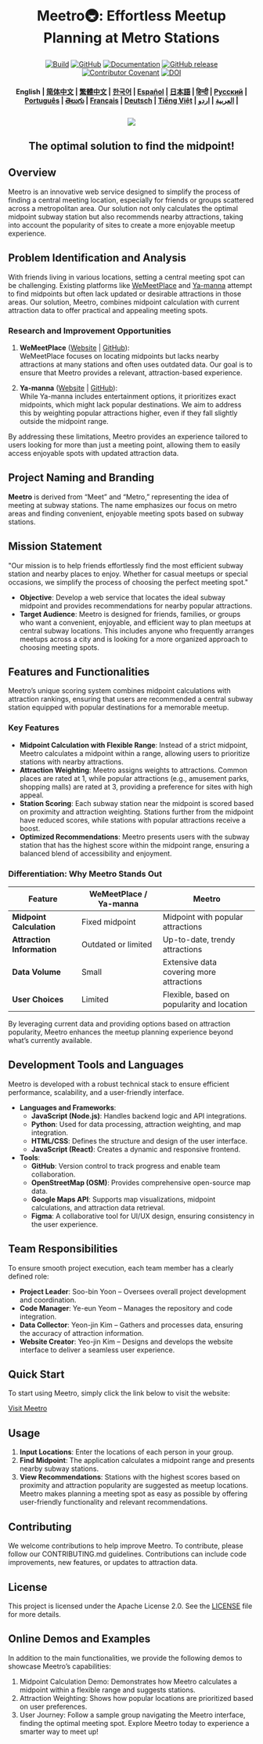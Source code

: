 <!---
Copyright 2020 The HuggingFace Team. All rights reserved.

Licensed under the Apache License, Version 2.0 (the "License");
you may not use this file except in compliance with the License.
You may obtain a copy of the License at

    http://www.apache.org/licenses/LICENSE-2.0

Unless required by applicable law or agreed to in writing, software
distributed under the License is distributed on an "AS IS" BASIS,
WITHOUT WARRANTIES OR CONDITIONS OF ANY KIND, either express or implied.
See the License for the specific language governing permissions and
limitations under the License.
-->

<h1 align="center">
    <p>Meetro🚇: Effortless Meetup Planning at Metro Stations</p>
</h1>

<p align="center">
    <a href="https://circleci.com/gh/huggingface/transformers"><img alt="Build" src="https://img.shields.io/circleci/build/github/huggingface/transformers/main"></a>
    <a href="https://github.com/huggingface/transformers/blob/main/LICENSE"><img alt="GitHub" src="https://img.shields.io/github/license/huggingface/transformers.svg?color=blue"></a>
    <a href="https://huggingface.co/docs/transformers/index"><img alt="Documentation" src="https://img.shields.io/website/http/huggingface.co/docs/transformers/index.svg?down_color=red&down_message=offline&up_message=online"></a>
    <a href="https://github.com/huggingface/transformers/releases"><img alt="GitHub release" src="https://img.shields.io/github/release/huggingface/transformers.svg"></a>
    <a href="https://github.com/huggingface/transformers/blob/main/CODE_OF_CONDUCT.md"><img alt="Contributor Covenant" src="https://img.shields.io/badge/Contributor%20Covenant-v2.0%20adopted-ff69b4.svg"></a>
    <a href="https://zenodo.org/badge/latestdoi/155220641"><img src="https://zenodo.org/badge/155220641.svg" alt="DOI"></a>
</p>

<h4 align="center">
    <p>
        <b>English</b> |
        <a href="https://github.com/huggingface/transformers/blob/main/i18n/README_zh-hans.md">简体中文</a> |
        <a href="https://github.com/huggingface/transformers/blob/main/i18n/README_zh-hant.md">繁體中文</a> |
        <a href="https://github.com/huggingface/transformers/blob/main/i18n/README_ko.md">한국어</a> |
        <a href="https://github.com/huggingface/transformers/blob/main/i18n/README_es.md">Español</a> |
        <a href="https://github.com/huggingface/transformers/blob/main/i18n/README_ja.md">日本語</a> |
        <a href="https://github.com/huggingface/transformers/blob/main/i18n/README_hd.md">हिन्दी</a> |
        <a href="https://github.com/huggingface/transformers/blob/main/i18n/README_ru.md">Русский</a> |
        <a href="https://github.com/huggingface/transformers/blob/main/i18n/README_pt-br.md">Рortuguês</a> |
        <a href="https://github.com/huggingface/transformers/blob/main/i18n/README_te.md">తెలుగు</a> |
        <a href="https://github.com/huggingface/transformers/blob/main/i18n/README_fr.md">Français</a> |
        <a href="https://github.com/huggingface/transformers/blob/main/i18n/README_de.md">Deutsch</a> |
        <a href="https://github.com/huggingface/transformers/blob/main/i18n/README_vi.md">Tiếng Việt</a> |
        <a href="https://github.com/huggingface/transformers/blob/main/i18n/README_ar.md">العربية</a> |
        <a href="https://github.com/huggingface/transformers/blob/main/i18n/README_ur.md">اردو</a> |
    </p>
</h4>

<h3 align="center">
    <a href="http://127.0.0.1:5500"><img src="https://github.com/Jineeary/meetro/blob/main/image/img_subway.png"></a>
</h3>

<h2 align="center">
    <p>The optimal solution to find the midpoint!</p>
</h2>

## Overview
Meetro is an innovative web service designed to simplify the process of finding a central meeting location, especially for friends or groups scattered across a metropolitan area. Our solution not only calculates the optimal midpoint subway station but also recommends nearby attractions, taking into account the popularity of sites to create a more enjoyable meetup experience.

## Problem Identification and Analysis
With friends living in various locations, setting a central meeting spot can be challenging. Existing platforms like [WeMeetPlace](https://wemeetplace.com) and [Ya-manna](https://ya-manna.com) attempt to find midpoints but often lack updated or desirable attractions in those areas. Our solution, Meetro, combines midpoint calculation with current attraction data to offer practical and appealing meeting spots.

### Research and Improvement Opportunities
1. **WeMeetPlace** ([Website](https://wemeetplace.com) | [GitHub](https://github.com/we-meetting/weMeet-frontend)):  
   WeMeetPlace focuses on locating midpoints but lacks nearby attractions at many stations and often uses outdated data. Our goal is to ensure that Meetro provides a relevant, attraction-based experience.

2. **Ya-manna** ([Website](https://ya-manna.com) | [GitHub](https://github.com/mandooro/YaManNa)):  
   While Ya-manna includes entertainment options, it prioritizes exact midpoints, which might lack popular destinations. We aim to address this by weighting popular attractions higher, even if they fall slightly outside the midpoint range.

By addressing these limitations, Meetro provides an experience tailored to users looking for more than just a meeting point, allowing them to easily access enjoyable spots with updated attraction data.

## Project Naming and Branding
**Meetro** is derived from “Meet” and “Metro,” representing the idea of meeting at subway stations. The name emphasizes our focus on metro areas and finding convenient, enjoyable meeting spots based on subway stations.

## Mission Statement
"Our mission is to help friends effortlessly find the most efficient subway station and nearby places to enjoy. Whether for casual meetups or special occasions, we simplify the process of choosing the perfect meeting spot."

- **Objective**: Develop a web service that locates the ideal subway midpoint and provides recommendations for nearby popular attractions.
- **Target Audience**: Meetro is designed for friends, families, or groups who want a convenient, enjoyable, and efficient way to plan meetups at central subway locations. This includes anyone who frequently arranges meetups across a city and is looking for a more organized approach to choosing meeting spots.

## Features and Functionalities
Meetro’s unique scoring system combines midpoint calculations with attraction rankings, ensuring that users are recommended a central subway station equipped with popular destinations for a memorable meetup.

### Key Features
- **Midpoint Calculation with Flexible Range**: Instead of a strict midpoint, Meetro calculates a midpoint within a range, allowing users to prioritize stations with nearby attractions.
- **Attraction Weighting**: Meetro assigns weights to attractions. Common places are rated at 1, while popular attractions (e.g., amusement parks, shopping malls) are rated at 3, providing a preference for sites with high appeal.
- **Station Scoring**: Each subway station near the midpoint is scored based on proximity and attraction weighting. Stations further from the midpoint have reduced scores, while stations with popular attractions receive a boost.
- **Optimized Recommendations**: Meetro presents users with the subway station that has the highest score within the midpoint range, ensuring a balanced blend of accessibility and enjoyment.

### Differentiation: Why Meetro Stands Out
| Feature                           | WeMeetPlace / Ya-manna                  | Meetro                                     |
|-----------------------------------|-----------------------------------------|--------------------------------------------|
| **Midpoint Calculation**           | Fixed midpoint                          | Midpoint with popular attractions          |
| **Attraction Information**         | Outdated or limited                     | Up-to-date, trendy attractions             |
| **Data Volume**                    | Small                                   | Extensive data covering more attractions   |
| **User Choices**                   | Limited                                 | Flexible, based on popularity and location |

By leveraging current data and providing options based on attraction popularity, Meetro enhances the meetup planning experience beyond what’s currently available.

## Development Tools and Languages
Meetro is developed with a robust technical stack to ensure efficient performance, scalability, and a user-friendly interface.

- **Languages and Frameworks**:
  - **JavaScript (Node.js)**: Handles backend logic and API integrations.
  - **Python**: Used for data processing, attraction weighting, and map integration.
  - **HTML/CSS**: Defines the structure and design of the user interface.
  - **JavaScript (React)**: Creates a dynamic and responsive frontend.
- **Tools**:
  - **GitHub**: Version control to track progress and enable team collaboration.
  - **OpenStreetMap (OSM)**: Provides comprehensive open-source map data.
  - **Google Maps API**: Supports map visualizations, midpoint calculations, and attraction data retrieval.
  - **Figma**: A collaborative tool for UI/UX design, ensuring consistency in the user experience.

## Team Responsibilities
To ensure smooth project execution, each team member has a clearly defined role:

- **Project Leader**: Soo-bin Yoon – Oversees overall project development and coordination.
- **Code Manager**: Ye-eun Yeom – Manages the repository and code integration.
- **Data Collector**: Yeon-jin Kim – Gathers and processes data, ensuring the accuracy of attraction information.
- **Website Creator**: Yeo-jin Kim – Designs and develops the website interface to deliver a seamless user experience.

## Quick Start
To start using Meetro, simply click the link below to visit the website:

[Visit Meetro](http://localhost:3000)

## Usage
1. **Input Locations**: Enter the locations of each person in your group.
2. **Find Midpoint**: The application calculates a midpoint range and presents nearby subway stations.
3. **View Recommendations**: Stations with the highest scores based on proximity and attraction popularity are suggested as meetup locations.
Meetro makes planning a meeting spot as easy as possible by offering user-friendly functionality and relevant recommendations.

## Contributing
We welcome contributions to help improve Meetro. To contribute, please follow our CONTRIBUTING.md guidelines. Contributions can include code improvements, new features, or updates to attraction data.

## License
This project is licensed under the Apache License 2.0. See the [LICENSE](https://github.com/Jineeary/meetro/blob/main/LICENSE) file for more details.

## Online Demos and Examples
In addition to the main functionalities, we provide the following demos to showcase Meetro’s capabilities:

1. Midpoint Calculation Demo: Demonstrates how Meetro calculates a midpoint within a flexible range and suggests stations.
2. Attraction Weighting: Shows how popular locations are prioritized based on user preferences.
3. User Journey: Follow a sample group navigating the Meetro interface, finding the optimal meeting spot.
Explore Meetro today to experience a smarter way to meet up!
